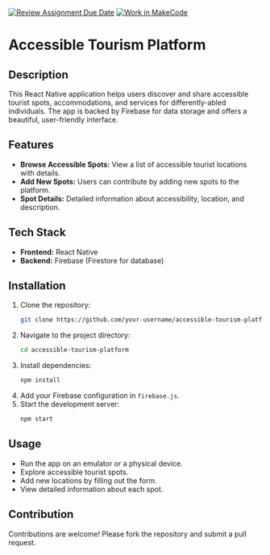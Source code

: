 [![Review Assignment Due Date](https://classroom.github.com/assets/deadline-readme-button-22041afd0340ce965d47ae6ef1cefeee28c7c493a6346c4f15d667ab976d596c.svg)](https://classroom.github.com/a/jMgR4AG6)
[![Work in MakeCode](https://classroom.github.com/assets/work-in-make-code-8824cc13a1a3f34ffcd245c82f0ae96fdae6b7d554b6539aec3a03a70825519c.svg)](https://classroom.github.com/online_ide?assignment_repo_id=17601938&assignment_repo_type=AssignmentRepo)

# Accessible Tourism Platform

## Description
This React Native application helps users discover and share accessible tourist spots, accommodations, and services for differently-abled individuals. The app is backed by Firebase for data storage and offers a beautiful, user-friendly interface.

## Features
- **Browse Accessible Spots:** View a list of accessible tourist locations with details.
- **Add New Spots:** Users can contribute by adding new spots to the platform.
- **Spot Details:** Detailed information about accessibility, location, and description.

## Tech Stack
- **Frontend:** React Native
- **Backend:** Firebase (Firestore for database)

## Installation
1. Clone the repository:
   ```bash
   git clone https://github.com/your-username/accessible-tourism-platform.git
   ```
2. Navigate to the project directory:
   ```bash
   cd accessible-tourism-platform
   ```
3. Install dependencies:
   ```bash
   npm install
   ```
4. Add your Firebase configuration in `firebase.js`.
5. Start the development server:
   ```bash
   npm start
   ```

## Usage
- Run the app on an emulator or a physical device.
- Explore accessible tourist spots.
- Add new locations by filling out the form.
- View detailed information about each spot.

## Contribution
Contributions are welcome! Please fork the repository and submit a pull request.
